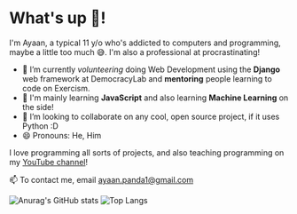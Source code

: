 # What's up 👋!
I'm Ayaan, a typical 11 y/o who's addicted to computers and programming, maybe a little too much 😅. I'm also a professional at procrastinating!

- 🔭 I’m currently *volunteering* doing Web Development using the **Django** web framework at DemocracyLab and **mentoring** people learning to code on Exercism.
- 🌱 I'm mainly learning **JavaScript** and also learning **Machine Learning** on the side!
- 👯 I’m looking to collaborate on any cool, open source project, if it uses Python :D 
- 😄 Pronouns: He, Him

I love programming all sorts of projects, and also teaching programming on my [YouTube channel](https://www.youtube.com/c/JustProgram)!

📫 To contact me, email ayaan.panda1@gmail.com

![Anurag's GitHub stats](https://github-readme-stats.vercel.app/api?username=codelearnern&show_icons=true&theme=gotham)
![Top Langs](https://github-readme-stats.vercel.app/api/top-langs/?username=codelearnern&layout=compact&theme=gotham)


<!--
**codelearnern/codelearnern** is a ✨ _special_ ✨ repository because its `README.md` (this file) appears on your GitHub profile.

Here are some ideas to get you started:

- 🔭 I’m currently working on ...
- 🌱 I’m currently learning ...
- 👯 I’m looking to collaborate on ...
- 🤔 I’m looking for help with ...
- 💬 Ask me about ...
- 📫 How to reach me: ...
- 😄 Pronouns: ...
- ⚡ Fun fact: ...
-->
